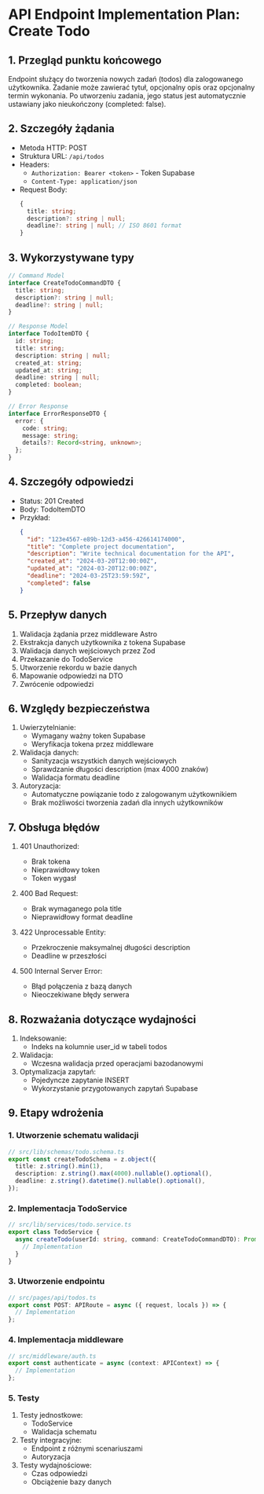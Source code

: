 # API Endpoint Implementation Plan: Create Todo

## 1. Przegląd punktu końcowego

Endpoint służący do tworzenia nowych zadań (todos) dla zalogowanego użytkownika. Zadanie może zawierać tytuł, opcjonalny opis oraz opcjonalny termin wykonania. Po utworzeniu zadania, jego status jest automatycznie ustawiany jako nieukończony (completed: false).

## 2. Szczegóły żądania

- Metoda HTTP: POST
- Struktura URL: `/api/todos`
- Headers:
  - `Authorization: Bearer <token>` - Token Supabase
  - `Content-Type: application/json`
- Request Body:
  ```typescript
  {
    title: string;
    description?: string | null;
    deadline?: string | null; // ISO 8601 format
  }
  ```

## 3. Wykorzystywane typy

```typescript
// Command Model
interface CreateTodoCommandDTO {
  title: string;
  description?: string | null;
  deadline?: string | null;
}

// Response Model
interface TodoItemDTO {
  id: string;
  title: string;
  description: string | null;
  created_at: string;
  updated_at: string;
  deadline: string | null;
  completed: boolean;
}

// Error Response
interface ErrorResponseDTO {
  error: {
    code: string;
    message: string;
    details?: Record<string, unknown>;
  };
}
```

## 4. Szczegóły odpowiedzi

- Status: 201 Created
- Body: TodoItemDTO
- Przykład:
  ```json
  {
    "id": "123e4567-e89b-12d3-a456-426614174000",
    "title": "Complete project documentation",
    "description": "Write technical documentation for the API",
    "created_at": "2024-03-20T12:00:00Z",
    "updated_at": "2024-03-20T12:00:00Z",
    "deadline": "2024-03-25T23:59:59Z",
    "completed": false
  }
  ```

## 5. Przepływ danych

1. Walidacja żądania przez middleware Astro
2. Ekstrakcja danych użytkownika z tokena Supabase
3. Walidacja danych wejściowych przez Zod
4. Przekazanie do TodoService
5. Utworzenie rekordu w bazie danych
6. Mapowanie odpowiedzi na DTO
7. Zwrócenie odpowiedzi

## 6. Względy bezpieczeństwa

1. Uwierzytelnianie:
   - Wymagany ważny token Supabase
   - Weryfikacja tokena przez middleware
2. Walidacja danych:
   - Sanityzacja wszystkich danych wejściowych
   - Sprawdzanie długości description (max 4000 znaków)
   - Walidacja formatu deadline
3. Autoryzacja:
   - Automatyczne powiązanie todo z zalogowanym użytkownikiem
   - Brak możliwości tworzenia zadań dla innych użytkowników

## 7. Obsługa błędów

1. 401 Unauthorized:

   - Brak tokena
   - Nieprawidłowy token
   - Token wygasł

2. 400 Bad Request:
   - Brak wymaganego pola title
   - Nieprawidłowy format deadline
3. 422 Unprocessable Entity:
   - Przekroczenie maksymalnej długości description
   - Deadline w przeszłości
4. 500 Internal Server Error:
   - Błąd połączenia z bazą danych
   - Nieoczekiwane błędy serwera

## 8. Rozważania dotyczące wydajności

1. Indeksowanie:
   - Indeks na kolumnie user_id w tabeli todos
2. Walidacja:
   - Wczesna walidacja przed operacjami bazodanowymi
3. Optymalizacja zapytań:
   - Pojedyncze zapytanie INSERT
   - Wykorzystanie przygotowanych zapytań Supabase

## 9. Etapy wdrożenia

### 1. Utworzenie schematu walidacji

```typescript
// src/lib/schemas/todo.schema.ts
export const createTodoSchema = z.object({
  title: z.string().min(1),
  description: z.string().max(4000).nullable().optional(),
  deadline: z.string().datetime().nullable().optional(),
});
```

### 2. Implementacja TodoService

```typescript
// src/lib/services/todo.service.ts
export class TodoService {
  async createTodo(userId: string, command: CreateTodoCommandDTO): Promise<TodoItemDTO> {
    // Implementation
  }
}
```

### 3. Utworzenie endpointu

```typescript
// src/pages/api/todos.ts
export const POST: APIRoute = async ({ request, locals }) => {
  // Implementation
};
```

### 4. Implementacja middleware

```typescript
// src/middleware/auth.ts
export const authenticate = async (context: APIContext) => {
  // Implementation
};
```

### 5. Testy

1. Testy jednostkowe:
   - TodoService
   - Walidacja schematu
2. Testy integracyjne:
   - Endpoint z różnymi scenariuszami
   - Autoryzacja
3. Testy wydajnościowe:
   - Czas odpowiedzi
   - Obciążenie bazy danych
